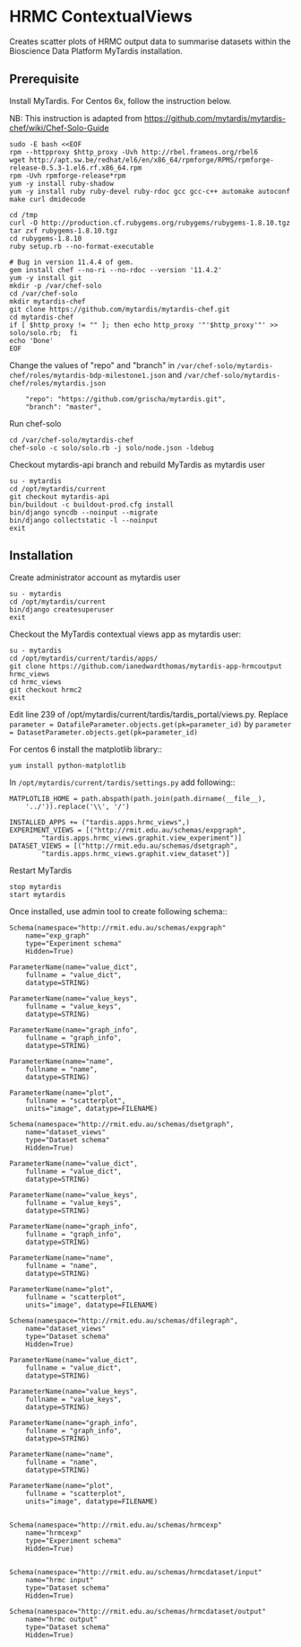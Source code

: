 HRMC ContextualViews
====================

Creates scatter plots of HRMC output data to summarise datasets within
the Bioscience Data Platform MyTardis installation.

Prerequisite
------------

Install MyTardis. For Centos 6x, follow the instruction below.

NB: This instruction is adapted from https://github.com/mytardis/mytardis-chef/wiki/Chef-Solo-Guide

    sudo -E bash <<EOF
    rpm --httpproxy $http_proxy -Uvh http://rbel.frameos.org/rbel6
    wget http://apt.sw.be/redhat/el6/en/x86_64/rpmforge/RPMS/rpmforge-release-0.5.3-1.el6.rf.x86_64.rpm
    rpm -Uvh rpmforge-release*rpm
    yum -y install ruby-shadow
    yum -y install ruby ruby-devel ruby-rdoc gcc gcc-c++ automake autoconf make curl dmidecode

    cd /tmp
    curl -O http://production.cf.rubygems.org/rubygems/rubygems-1.8.10.tgz
    tar zxf rubygems-1.8.10.tgz
    cd rubygems-1.8.10
    ruby setup.rb --no-format-executable

    # Bug in version 11.4.4 of gem.
    gem install chef --no-ri --no-rdoc --version '11.4.2'
    yum -y install git
    mkdir -p /var/chef-solo
    cd /var/chef-solo
    mkdir mytardis-chef
    git clone https://github.com/mytardis/mytardis-chef.git
    cd mytardis-chef
    if [ $http_proxy != "" ]; then echo http_proxy '"'$http_proxy'"' >> solo/solo.rb;  fi
    echo 'Done'
    EOF

Change the values of "repo" and "branch" in ``/var/chef-solo/mytardis-chef/roles/mytardis-bdp-milestone1.json``
and  ``/var/chef-solo/mytardis-chef/roles/mytardis.json``

        "repo": "https://github.com/grischa/mytardis.git",
        "branch": "master",

Run chef-solo

    cd /var/chef-solo/mytardis-chef
    chef-solo -c solo/solo.rb -j solo/node.json -ldebug


Checkout mytardis-api branch and rebuild MyTardis as mytardis user

    su - mytardis
    cd /opt/mytardis/current
    git checkout mytardis-api
    bin/buildout -c buildout-prod.cfg install
    bin/django syncdb --noinput --migrate
    bin/django collectstatic -l --noinput
    exit


Installation
------------

Create administrator account as mytardis user

    su - mytardis
    cd /opt/mytardis/current
    bin/django createsuperuser
    exit


Checkout the MyTardis contextual views app as mytardis user:

    su - mytardis
    cd /opt/mytardis/current/tardis/apps/
    git clone https://github.com/ianedwardthomas/mytardis-app-hrmcoutput hrmc_views
    cd hrmc_views
    git checkout hrmc2
    exit

Edit line 239 of /opt/mytardis/current/tardis/tardis_portal/views.py. Replace
``parameter = DatafileParameter.objects.get(pk=parameter_id)`` by
``parameter = DatasetParameter.objects.get(pk=parameter_id)``

For centos 6 install the matplotlib library::

    yum install python-matplotlib


In ``/opt/mytardis/current/tardis/settings.py`` add following::

    MATPLOTLIB_HOME = path.abspath(path.join(path.dirname(__file__),
        '../')).replace('\\', '/')

    INSTALLED_APPS += ("tardis.apps.hrmc_views",)
    EXPERIMENT_VIEWS = [("http://rmit.edu.au/schemas/expgraph",
            "tardis.apps.hrmc_views.graphit.view_experiment")]
    DATASET_VIEWS = [("http://rmit.edu.au/schemas/dsetgraph",
            "tardis.apps.hrmc_views.graphit.view_dataset")]

Restart MyTardis

    stop mytardis
    start mytardis


Once installed, use admin tool to create following schema::

    Schema(namespace="http://rmit.edu.au/schemas/expgraph"
        name="exp_graph"
        type="Experiment schema"
        Hidden=True)

    ParameterName(name="value_dict",
        fullname = "value_dict",
        datatype=STRING)

    ParameterName(name="value_keys",
        fullname = "value_keys",
        datatype=STRING)

    ParameterName(name="graph_info",
        fullname = "graph_info",
        datatype=STRING)

    ParameterName(name="name",
        fullname = "name",
        datatype=STRING)

    ParameterName(name="plot",
        fullname = "scatterplot",
        units="image", datatype=FILENAME)

    Schema(namespace="http://rmit.edu.au/schemas/dsetgraph",
        name="dataset_views"
        type="Dataset schema"
        Hidden=True)

    ParameterName(name="value_dict",
        fullname = "value_dict",
        datatype=STRING)

    ParameterName(name="value_keys",
        fullname = "value_keys",
        datatype=STRING)

    ParameterName(name="graph_info",
        fullname = "graph_info",
        datatype=STRING)

    ParameterName(name="name",
        fullname = "name",
        datatype=STRING)

    ParameterName(name="plot",
        fullname = "scatterplot",
        units="image", datatype=FILENAME)

    Schema(namespace="http://rmit.edu.au/schemas/dfilegraph",
        name="dataset_views"
        type="Dataset schema"
        Hidden=True)

    ParameterName(name="value_dict",
        fullname = "value_dict",
        datatype=STRING)

    ParameterName(name="value_keys",
        fullname = "value_keys",
        datatype=STRING)

    ParameterName(name="graph_info",
        fullname = "graph_info",
        datatype=STRING)

    ParameterName(name="name",
        fullname = "name",
        datatype=STRING)

    ParameterName(name="plot",
        fullname = "scatterplot",
        units="image", datatype=FILENAME)


    Schema(namespace="http://rmit.edu.au/schemas/hrmcexp"
        name="hrmcexp"
        type="Experiment schema"
        Hidden=True)


    Schema(namespace="http://rmit.edu.au/schemas/hrmcdataset/input"
        name="hrmc input"
        type="Dataset schema"
        Hidden=True)

    Schema(namespace="http://rmit.edu.au/schemas/hrmcdataset/output"
        name="hrmc output"
        type="Dataset schema"
        Hidden=True)



